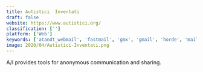 ```yaml
---
title: Autistici  Inventati
draft: false 
website: https://www.autistici.org/
classification: ['']
platform: ['Web']
keywords: ['atandt_webmail', 'fastmail', 'gmx', 'gmail', 'horde', 'mailpile', 'outlook', 'prism_break', 'panopticlick', 'posteo', 'protonmail', 'riseup', 'roundcube', 'similar_site_search', 'tildamail', 'tutanota', 'yahoo_mail', 'yandex.mail', 'zoho_mail', 'privacytools.io']
image: 2020/04/Autistici-Inventati.png
---
```

A/I provides tools for anonymous communication and sharing.